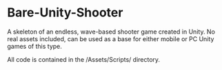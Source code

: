 # Bare-Unity-Shooter
A skeleton of an endless, wave-based shooter game created in Unity.  No real assets included, can be used as a base for either mobile or PC Unity games of this type.

All code is contained in the /Assets/Scripts/ directory.
